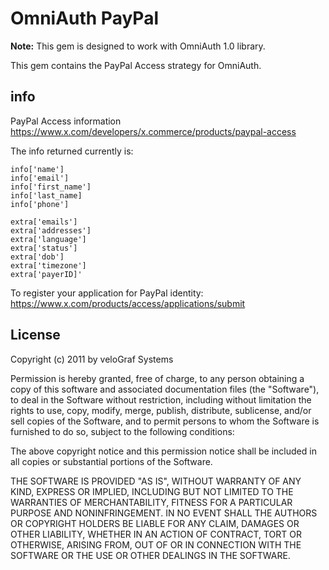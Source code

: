# OmniAuth PayPal

**Note:** This gem is designed to work with OmniAuth 1.0 library.

This gem contains the PayPal Access strategy for OmniAuth.

## info

PayPal Access information https://www.x.com/developers/x.commerce/products/paypal-access

The info returned currently is:

    info['name']
    info['email']
    info['first_name']
    info['last_name]
    info['phone']

    extra['emails']
    extra['addresses']
    extra['language']
    extra['status']
    extra['dob']
    extra['timezone']
    extra['payerID]'

To register your application for PayPal identity: https://www.x.com/products/access/applications/submit

## License

Copyright (c) 2011 by veloGraf Systems

Permission is hereby granted, free of charge, to any person obtaining a copy of this software and associated documentation files (the "Software"), to deal in the Software without restriction, including without limitation the rights to use, copy, modify, merge, publish, distribute, sublicense, and/or sell copies of the Software, and to permit persons to whom the Software is furnished to do so, subject to the following conditions:

The above copyright notice and this permission notice shall be included in all copies or substantial portions of the Software.

THE SOFTWARE IS PROVIDED "AS IS", WITHOUT WARRANTY OF ANY KIND, EXPRESS OR IMPLIED, INCLUDING BUT NOT LIMITED TO THE WARRANTIES OF MERCHANTABILITY, FITNESS FOR A PARTICULAR PURPOSE AND NONINFRINGEMENT. IN NO EVENT SHALL THE AUTHORS OR COPYRIGHT HOLDERS BE LIABLE FOR ANY CLAIM, DAMAGES OR OTHER LIABILITY, WHETHER IN AN ACTION OF CONTRACT, TORT OR OTHERWISE, ARISING FROM, OUT OF OR IN CONNECTION WITH THE SOFTWARE OR THE USE OR OTHER DEALINGS IN THE SOFTWARE.